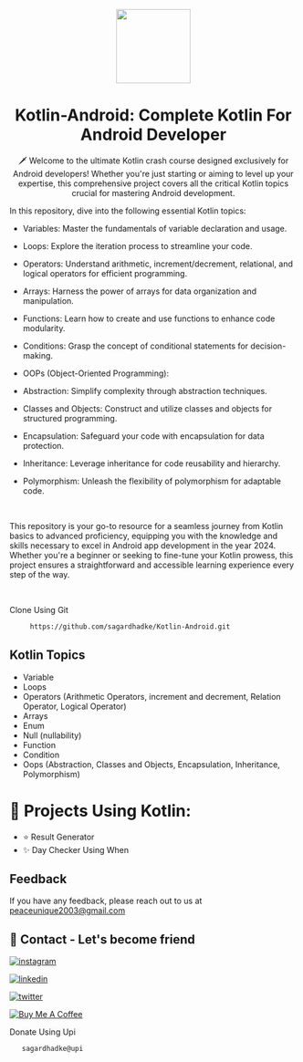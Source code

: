 <p align="center">
    <img src="https://github.com/sagardhadke/Kotlin-Android/assets/70995022/e4044b34-706a-4d9c-ab60-7bbaac16b950"
        height="130">
</p>

<h1 align="center">Kotlin-Android: Complete Kotlin For Android Developer</h1>

<p align="center">  
🗡️ Welcome to the ultimate Kotlin crash course designed exclusively for Android developers! Whether you're just starting or aiming to level up your expertise, this comprehensive project covers all the critical Kotlin topics crucial for mastering Android development.

In this repository, dive into the following essential Kotlin topics:

- Variables: Master the fundamentals of variable declaration and usage.
- Loops: Explore the iteration process to streamline your code.
- Operators: Understand arithmetic, increment/decrement, relational, and logical operators for efficient programming.
- Arrays: Harness the power of arrays for data organization and manipulation.
- Functions: Learn how to create and use functions to enhance code modularity.
- Conditions: Grasp the concept of conditional statements for decision-making.
- OOPs (Object-Oriented Programming):
- Abstraction: Simplify complexity through abstraction techniques.
- Classes and Objects: Construct and utilize classes and objects for structured programming.
- Encapsulation: Safeguard your code with encapsulation for data protection.
- Inheritance: Leverage inheritance for code reusability and hierarchy.
- Polymorphism: Unleash the flexibility of polymorphism for adaptable code.

  </br>
This repository is your go-to resource for a seamless journey from Kotlin basics to advanced proficiency, equipping you with the knowledge and skills necessary to excel in Android app development in the year 2024. Whether you're a beginner or seeking to fine-tune your Kotlin prowess, this project ensures a straightforward and accessible learning experience every step of the way.
</p>
</br>

Clone Using Git 

```bash
     https://github.com/sagardhadke/Kotlin-Android.git
```

## Kotlin Topics

- Variable
- Loops
- Operators (Arithmetic Operators, increment and decrement, Relation Operator, Logical Operator)
- Arrays
- Enum
- Null (nullability)
- Function
- Condition
- Oops (Abstraction, Classes and Objects, Encapsulation, Inheritance, Polymorphism)

# 💪 Projects Using Kotlin:

* ⭐ Result Generator
* ✨ Day Checker Using When

## Feedback

If you have any feedback, please reach out to us at peaceunique2003@gmail.com

## 🔗 Contact - Let's become friend
[![instagram](https://img.shields.io/badge/Instagram-E4405F?style=for-the-badge&logo=instagram&logoColor=white)](https://www.instagram.com/sagardhadke_uc/)

[![linkedin](https://img.shields.io/badge/linkedin-0A66C2?style=for-the-badge&logo=linkedin&logoColor=white)](https://www.linkedin.com/in/sagar-dhadke-6a466b206/)

[![twitter](https://img.shields.io/badge/twitter-1DA1F2?style=for-the-badge&logo=twitter&logoColor=white)](https://twitter.com/sagardhadke_uc)


<a href="https://www.buymeacoffee.com/sagardhadke" target="_blank"><img src="https://bmc-cdn.nyc3.digitaloceanspaces.com/BMC-button-images/custom_images/orange_img.png" alt="Buy Me A Coffee" style="height: auto !important;width: auto !important;" ></a>


Donate Using Upi

```bash
   sagardhadke@upi
```
